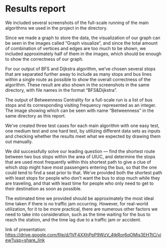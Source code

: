 # Results report

We included several screenshots of the full-scale running of the main algorithms we used in the project in the directory. 

Since we made a graph to store the data, the visualization of our graph can be seen in the images called “Graph visualize”, and since the total amount of combination of vertices and edges are too much to be shown, we included approximately half of them in the images, which should be enough to show the correctness of our graph. 

For our output of BFS and Dijkstra algorithm, we’ve chosen several stops that are separated further away to include as many stops and bus lines within a single route as possible to show the overall correctness of the algorithm. These result are also shown in the screenshots in the same directory, with file names in the format “BFS&Dijkstra”.

The output of Betweenness Centrality for a full-scale run is a list of bus stops and its corresponding visiting frequency represented as an integer. The image showing which can be seen with name “Betweenness” in the same directory as this report. 

We’ve created three test cases for each main algorithm with one easy test, one medium test and one hard test, by utilizing different data sets as inputs and checking whether the results meet what we expected by drawing them out manually.

We did successfully solve our leading question — find the shortest route between two bus stops within the area of UIUC, and determine the stops that are used most frequently within this shortest path to give a clue of which stop might have most passengers entering the bus, so that the one could tend to find a seat prior to that. We’ve provided both the shortest path with least stops for people who don’t want the bus to stop much while they are traveling, and that with least time for people who only need to get to their destination as soon as possible. 

The estimated time we provided should be approximately the most ideal time taken if there is no traffic jam occurring. However, for real-world utilization, for it to be more practical, there are numerous other factors we need to take into consideration, such as the time waiting for the bus to reach the station, and the time lag due to a traffic jam or accident.

link of presentation: https://drive.google.com/file/d/1VF4XXhPpP9WzV_4tkRor6qOMis3EHTtC/view?usp=share_link